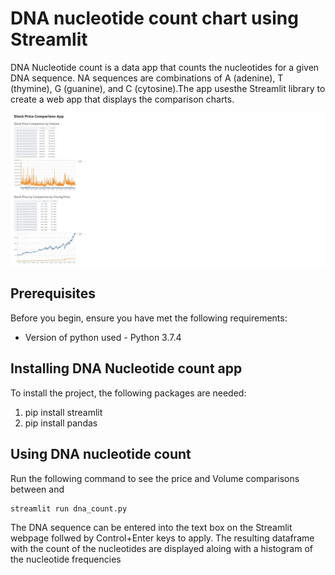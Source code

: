 # DNA nucleotide count chart using Streamlit


DNA Nucleotide count is a data app that counts the nucleotides for a given DNA sequence.
NA sequences are combinations of  A (adenine), T (thymine), G (guanine), and C (cytosine).The app usesthe Streamlit library to create a web app that displays the comparison charts.


![alt text](https://github.com/agvar/Python-data-apps/blob/9cbb0804094a7cb5cd10127d6748c6fdf529b388/stock_price/stock_price_displayjpg.jpg)

## Prerequisites

Before you begin, ensure you have met the following requirements:
* Version of python used - Python 3.7.4

## Installing DNA Nucleotide count app

To install the project, the following packages are needed:

1. pip install streamlit
3. pip install pandas

## Using DNA nucleotide count

Run the following command to see the price and Volume comparisons between <stock1> and <stock2>

```
streamlit run dna_count.py
```
The DNA sequence can be entered into the text box on the Streamlit webpage follwed by Control+Enter keys to apply. The resulting dataframe with the count of the nucleotides are displayed aloing with a histogram of the nucleotide frequencies
